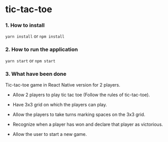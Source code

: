 # tic-tac-toe
<h3>1. How to install</h3>
<p><code>yarn install</code>
 or 
<code>npm install</code></p>


<h3>2. How to run the application</h3>
<p><code>yarn start</code>
 or 
<code>npm start</code></p>

<h3>3. What have been done</h3>
<p>Tic-tac-toe game in React Native version for 2 players.</p>

- Allow 2 players to play tic tac toe (Follow the rules of tic-tac-toe).

- Have 3x3 grid on which the players can play.

- Allow the players to take turns marking spaces on the 3x3 grid.

- Recognize when a player has won and declare that player as victorious.

- Allow the user to start a new game.
